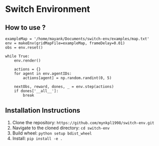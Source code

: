 # Switch Environment

## How to use ?

```
exampleMap = '/home/mayank/Documents/switch-env/examples/map.txt'
env = makeEnv(gridMapFile=exampleMap, frameDelay=0.01)
obs = env.reset()

while True:
    env.render()

    actions = {}
    for agent in env.agentIDs:
        actions[agent] = np.random.randint(0, 5)

    nextObs, reward, dones, _ = env.step(actions)    
    if dones['__all__']:
        break
```

## Installation Instructions

1. Clone the repository: `https://github.com/mynkpl1998/switch-env.git`
2. Navigate to the cloned directory: `cd switch-env` 
3. Build wheel: `python setup bdist_wheel`
4. Install: `pip install -e .`